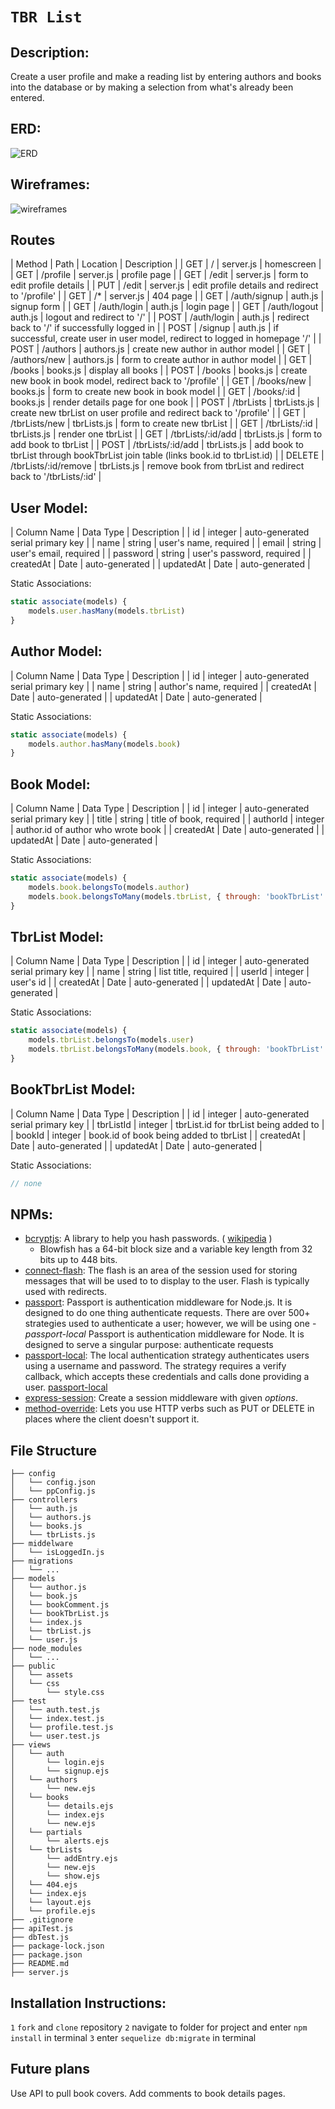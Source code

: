 # `TBR List`

## Description:
Create a user profile and make a reading list by entering authors and books into the database or by making a selection from what's already been entered.

## ERD:
![ERD](tbrListErd.png)

## Wireframes:
![wireframes](tbrList_wireframes.jpeg)

## Routes
| Method | Path | Location | Description |
| GET | / | server.js | homescreen |
| GET | /profile | server.js | profile page |
| GET | /edit | server.js | form to edit profile details |
| PUT | /edit | server.js | edit profile details and redirect to '/profile' |
| GET | /* | server.js | 404 page |
| GET | /auth/signup | auth.js | signup form |
| GET | /auth/login | auth.js | login page |
| GET | /auth/logout | auth.js | logout and redirect to '/' |
| POST | /auth/login | auth.js | redirect back to '/' if successfully logged in |
| POST | /signup | auth.js | if successful, create user in user model, redirect to logged in homepage '/' |
| POST | /authors | authors.js | create new author in author model |
| GET | /authors/new | authors.js | form to create author in author model |
| GET | /books | books.js | display all books |
| POST | /books | books.js | create new book in book model, redirect back to '/profile' |
| GET | /books/new | books.js | form to create new book in book model |
| GET | /books/:id | books.js | render details page for one book |
| POST | /tbrLists | tbrLists.js | create new tbrList on user profile and redirect back to '/profile' |
| GET | /tbrLists/new | tbrLists.js | form to create new tbrList |
| GET | /tbrLists/:id | tbrLists.js | render one tbrList |
| GET | /tbrLists/:id/add | tbrLists.js | form to add book to tbrList |
| POST | /tbrLists/:id/add | tbrLists.js | add book to tbrList through bookTbrList join table (links book.id to tbrList.id) |
| DELETE | /tbrLists/:id/remove | tbrLists.js | remove book from tbrList and redirect back to '/tbrLists/:id' |

## User Model:
| Column Name | Data Type | Description |
| id | integer | auto-generated serial primary key |
| name | string | user's name, required |
| email | string | user's email, required |
| password | string | user's password, required |
| createdAt | Date | auto-generated |
| updatedAt | Date | auto-generated |

Static Associations:
```javascript
static associate(models) {
    models.user.hasMany(models.tbrList)
}
```

## Author Model:
| Column Name | Data Type | Description |
| id | integer | auto-generated serial primary key |
| name | string | author's name, required |
| createdAt | Date | auto-generated |
| updatedAt | Date | auto-generated |

Static Associations:
```javascript
static associate(models) {
    models.author.hasMany(models.book)
}
```

## Book Model:
| Column Name | Data Type | Description |
| id | integer | auto-generated serial primary key |
| title | string | title of book, required |
| authorId | integer | author.id of author who wrote book |
| createdAt | Date | auto-generated |
| updatedAt | Date | auto-generated |

Static Associations:
```javascript
static associate(models) {
    models.book.belongsTo(models.author)
    models.book.belongsToMany(models.tbrList, { through: 'bookTbrList' })
}
```

## TbrList Model:
| Column Name | Data Type | Description |
| id | integer | auto-generated serial primary key |
| name | string | list title, required |
| userId | integer | user's id |
| createdAt | Date | auto-generated |
| updatedAt | Date | auto-generated |

Static Associations:
```javascript
static associate(models) {
    models.tbrList.belongsTo(models.user)
    models.tbrList.belongsToMany(models.book, { through: 'bookTbrList' })
}
```

## BookTbrList Model:
| Column Name | Data Type | Description |
| id | integer | auto-generated serial primary key |
| tbrListId | integer | tbrList.id for tbrList being added to |
| bookId | integer | book.id of book being added to tbrList |
| createdAt | Date | auto-generated |
| updatedAt | Date | auto-generated |

Static Associations:
```javascript
// none
```

## NPMs: 

-  [bcryptjs](https://www.npmjs.com/package/bcryptjs): A library to help you hash passwords. ( [wikipedia](https://en.wikipedia.org/wiki/Bcrypt) ) 
    - Blowfish has a 64-bit block size and a variable key length from 32 bits up to 448 bits.
- [connect-flash](https://github.com/jaredhanson/connect-flash): The flash is an area of the session used for storing messages that will be used to to display to the user. Flash is typically used with redirects.
- [passport](https://www.passportjs.org/docs/): Passport is authentication middleware for Node.js. It is designed to do one thing authenticate requests. There are over 500+ strategies used to authenticate a user; however, we will be using one - *passport-local* Passport is authentication middleware for Node. It is designed to serve a singular purpose: authenticate requests
- [passport-local](http://www.passportjs.org/packages/passport-local/): The local authentication strategy authenticates users using a username and password. The strategy requires a verify callback, which accepts these credentials and calls done providing a user. [passport-local](http://www.passportjs.org/packages/passport-local/)
- [express-session](https://github.com/expressjs/session): Create a session middleware with given *options*.
- [method-override](https://github.com/expressjs/method-override): Lets you use HTTP verbs such as PUT or DELETE in places where the client doesn't support it.

## File Structure

```text
├── config
│   └── config.json
│   └── ppConfig.js
├── controllers
│   └── auth.js
│   └── authors.js
│   └── books.js
│   └── tbrLists.js
├── middelware
│   └── isLoggedIn.js
├── migrations
│   └── ...
├── models
│   └── author.js
│   └── book.js
│   └── bookComment.js
│   └── bookTbrList.js
│   └── index.js
│   └── tbrList.js
│   └── user.js
├── node_modules
│   └── ...
├── public
│   └── assets
│   └── css
│       └── style.css
├── test
│   └── auth.test.js
│   └── index.test.js
│   └── profile.test.js
│   └── user.test.js
├── views
│   └── auth
│       └── login.ejs
│       └── signup.ejs
│   └── authors
│       └── new.ejs
│   └── books
│       └── details.ejs
│       └── index.ejs
│       └── new.ejs
│   └── partials
│       └── alerts.ejs
│   └── tbrLists
│       └── addEntry.ejs
│       └── new.ejs
│       └── show.ejs
│   └── 404.ejs
│   └── index.ejs
│   └── layout.ejs
│   └── profile.ejs
├── .gitignore
├── apiTest.js
├── dbTest.js
├── package-lock.json
├── package.json
├── README.md
├── server.js
```

## Installation Instructions:
`1` `fork` and `clone` repository
`2` navigate to folder for project and enter `npm install` in terminal
`3` enter `sequelize db:migrate` in terminal

## Future plans
Use API to pull book covers. Add comments to book details pages.